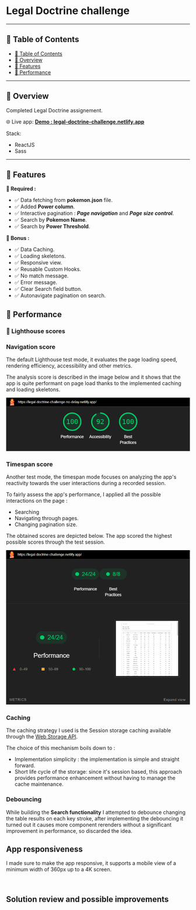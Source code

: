 # Legal Doctrine challenge
---

## 📖 Table of Contents

- [📖 Table of Contents](#table-of-contents)
- [📍 Overview](#-overview)
- [🤖 Features](#-features)
- [🚀 Performance](#-performance)

---
## 📍 Overview
Completed Legal Doctrine assignement. 

🌐 Live app: <a href="https://legal-doctrine-challenge.netlify.app/" target="_blank">**Demo : legal-doctrine-challenge.netlify.app**</a>

Stack:
- ReactJS
- Sass

---

## 🤖 Features
**:red_circle: Required :**
- :white_check_mark: Data fetching from **pokemon.json** file.
- :white_check_mark: Added **Power column**.
- :white_check_mark: Interactive pagination : ***Page navigation*** and ***Page size control***.
- :white_check_mark: Search by **Pokemon Name**.
- :white_check_mark: Search by **Power Threshold**.

**🎁 Bonus :**
- :white_check_mark: Data Caching.
- :white_check_mark: Loading skeletons.
- :white_check_mark: Responsive view.
- :white_check_mark: Reusable Custom Hooks.
- :white_check_mark: No match message.
- :white_check_mark: Error message.
- :white_check_mark: Clear Search field button.
- :white_check_mark: Autonavigate pagination on search.

## 🚀 Performance

### 🚨 Lighthouse scores

### Navigation score

The default Lighthouse test mode, it evaluates the page loading speed, rendering efficiency, accessibility and other metrics. 

The analysis score is described in the image below and it shows that the app is quite performant on page load thanks to the implemented caching and loading skeletons.

<img src="./screenshots/lighthouset-deployed-no-delay.png" />

### Timespan score

Another test mode, the timespan mode focuses on analyzing the app's reactivity towards the user interactions during a recorded session.

To fairly assess the app's performance, I applied all the possible interactions on the page :
- Searching
- Navigating through pages.
- Changing pagination size.

The obtained scores are depicted below. The app scored the highest possible scores through the test session.

<img src="./screenshots/lighthouse-timespan.png" />

### Caching

The caching strategy I used is the Session storage caching available through the [Web Storage API](https://developer.mozilla.org/en-US/docs/Web/API/Web_Storage_API/Using_the_Web_Storage_API).

The choice of this mechanism boils down to :
- Implementation simplicity : the implementation is simple and straight forward.
- Short life cycle of the storage: since it's session based, this approach provides performance enhancement without having to manage the cache maintenance.
  
### Debouncing

While building the **Search functionality** I attempted to debounce changing the table results on each key stroke, after implementing the debouncing it turned out it causes more component rerenders without a significant improvement in performance, so discarded the idea.

## App responsiveness

I made sure to make the app responsive, it supports a mobile view of a minimum width of 360px up to a 4K screen.

<img src="" />

## Solution review and possible improvements

